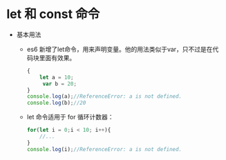 # let 和 const 命令

* 基本用法

  * es6 新增了let命令，用来声明变量。他的用法类似于var，只不过是在代码块里面有效果。

    ```js
    {
    	let a = 10;
         var b = 20;
    }
    console.log(a);//ReferenceError: a is not defined.
    console.log(b);//20
    ```

  * let 命令适用于 for 循环计数器：

    ```js
    for(let i = 0;i < 10; i++){
        //...
    }
    console.log(i);//ReferenceError: a is not defined.
    ```

    
